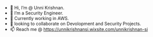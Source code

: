 - 👋 Hi, I’m @ Unni Krishnan.
- 👀 I’m a Security Engineer.
- 🌱 Currently working in AWS.
- 💞️ looking to collaborate on Devolopment and Security Projects.
- 📫 Reach me @ 
  https://unnikrishnansi.wixsite.com/unnikrishnan-si
<!---
 Cap10Coderman/Cap10Coderman is a ✨ special ✨ repository because its `README.md` (this file) appears on your GitHub profile.
You can click the Preview link to take a look at your changes.
--->

